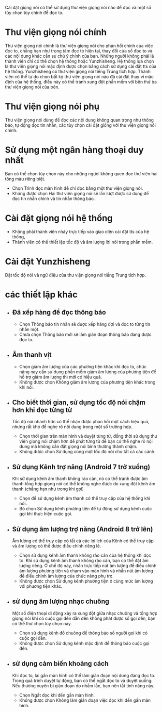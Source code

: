 Cài đặt giọng nói có thể sử dụng thư viện giọng nói nào để đọc và một số tùy chọn tùy chỉnh để đọc to.

# **Thư viện giọng nói chính**
Thư viện giọng nói chính là thư viện giọng nói cho phản hồi chính của việc đọc to, chẳng hạn như trọng tâm đọc to hiện tại, thay đổi cửa sổ đọc to và các nội dung khác cần sự chú ý chính của bạn. Những người không phải là thành viên chỉ có thể chọn hệ thống hoặc Yunzhisheng. Hệ thống lựa chọn là thư viện giọng nói mặc định được chọn bằng cách sử dụng cài đặt tts của hệ thống. Yunzhisheng có thư viện giọng nói tiếng Trung tích hợp. Thành viên có thể tự do chọn bất kỳ thư viện giọng nói nào đã cài đặt thay vì mặc định của hệ thống, điều này có thể tránh xung đột phần mềm với bên thứ ba thư viện giọng nói của bên.

# **Thư viện giọng nói phụ**
Thư viện giọng nói dùng để đọc các nội dung không quan trọng như thông báo, tự động đọc tin nhắn, các tùy chọn cài đặt giống với thư viện giọng nói chính.

# **Sử dụng một ngân hàng thoại duy nhất**
Bạn có thể chọn tùy chọn này cho những người không quen đọc thư viện hai tông màu riêng biệt.
- Chọn Trình đọc màn hình để chỉ đọc bằng một thư viện giọng nói.
- Không được chọn Hai thư viện giọng nói sẽ lần lượt được sử dụng để đọc tin nhắn chính và tin nhắn thông báo.

# **Cài đặt giọng nói hệ thống**
- Không phải thành viên nhảy trực tiếp vào giao diện cài đặt tts của hệ thống,
- Thành viên có thể thiết lập tốc độ và âm lượng lời nói trong phần mềm.

# **Cài đặt Yunzhisheng**
Đặt tốc độ nói và ngữ điệu của thư viện giọng nói tiếng Trung tích hợp.

# **các thiết lập khác**
- ## Đã xếp hàng để đọc thông báo
    - Chọn Thông báo tin nhắn sẽ được xếp hàng đợi và đọc to từng tin nhắn một.
    - Chưa chọn Thông báo mới sẽ làm gián đoạn thông báo đang được đọc to.
- ## Âm thanh vịt
    - Chọn giảm âm lượng của các phương tiện khác khi đọc to, chức năng này cần sử dụng phần mềm giảm âm lượng của phương tiện để hỗ trợ giảm âm lượng thì mới có hiệu quả.
    - Không được chọn Không giảm âm lượng của phương tiện khác trong khi nói.
- ## Cho biết thời gian, sử dụng tốc độ nói chậm hơn khi đọc từng từ
    Tốc độ nói nhanh hơn có thể nhận được phản hồi một cách hiệu quả, nhưng rất khó để nghe rõ nội dung trong một số trường hợp.

    - Chọn thời gian trên màn hình và duyệt từng từ, đồng thời sử dụng thư viện giọng nói chậm hơn để phát từng từ để bạn có thể nghe rõ nội dung mà không cần đặt giọng nói bình thường thành chậm.
    - Không được chọn Sử dụng cùng một tốc độ nói cho tất cả các cảnh.
- ## Sử dụng Kênh trợ năng (Android 7 trở xuống)
     Khi sử dụng kênh âm thanh không rào cản, nó có thể tránh được âm thanh tổng hợp giọng nói có thể không nghe được do xung đột kênh âm thanh (chẳng hạn như trong khi gọi)
    - Chọn để sử dụng kênh âm thanh có thể truy cập của hệ thống khi nói.
    - Bỏ chọn Sử dụng kênh phương tiện để tự động sử dụng kênh cuộc gọi khi thực hiện cuộc gọi.
- ## Sử dụng âm lượng trợ năng (Android 8 trở lên)
    Âm lượng có thể truy cập có tất cả các lợi ích của Kênh có thể truy cập và âm lượng có thể được điều chỉnh riêng lẻ.

    - Chọn sử dụng kênh âm thanh không rào cản của hệ thống khi đọc to. Khi sử dụng kênh âm thanh không rào cản, bạn có thể đặt âm lượng riêng. Ở chế độ này, nhấn trực tiếp nút âm lượng để điều chỉnh âm lượng phương tiện và chạm vào màn hình và nhấn nút âm lượng để điều chỉnh âm lượng của chức năng phụ trợ.
    - Không được chọn Sử dụng kênh phương tiện ở cùng mức âm lượng với phương tiện khác.
 - ## sử dụng âm lượng nhạc chuông
    Một số điện thoại di động xảy ra xung đột giữa nhạc chuông và tổng hợp giọng nói khi có cuộc gọi đến dẫn đến không phát được số gọi đến, bạn có thể thử chọn tùy chọn này.
    - Chọn sử dụng kênh đổ chuông để thông báo số người gọi khi có cuộc gọi đến.
    - Không được chọn Sử dụng kênh mặc định để thông báo cuộc gọi đến.
- ## sử dụng cảm biến khoảng cách
    Khi đọc to, lại gần màn hình có thể làm gián đoạn nội dung đang đọc to. Trong quá trình duyệt tự động, bạn có thể ngắt đọc to và duyệt xuống. Nếu thường xuyên bị gián đoạn do nhầm lẫn, bạn nên tắt tính năng này.
    - Chọn Ngắt đọc khi đến gần màn hình.
    - Không được chọn Không làm gián đoạn việc đọc khi đến gần màn hình.